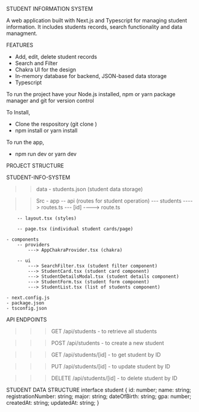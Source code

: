 STUDENT INFORMATION SYSTEM

A web application built with Next.js and Typescript for managing student information. It includes students records, search functionality and data managment.

FEATURES
- Add, edit, delete student records
- Search and Filter
- Chakra UI for the design
- In-memory database for backend, JSON-based data storage
- Typescript

To run the project have your Node.js installed, npm or yarn package manager and git for version control

To Install,
- Clone the respository (git clone <repository-url>)
- npm install or yarn install

To run the app,
- npm run dev or yarn dev


PROJECT STRUCTURE

STUDENT-INFO-SYSTEM 
>> data
    - students.json (student data storage)

>> Src
    - app
        -- api (routes for student operation)
            --- students
                ----> routes.ts
            --- [id]
                ----> route.ts

        -- layout.tsx (styles)

        -- page.tsx (individual student cards/page)

    - components
        -- providers
            ---> AppChakraProvider.tsx (chakra)

        -- ui 
            ---> SearchFilter.tsx (student filter component)
            ---> StudentCard.tsx (student card component)
            ---> StudentDetailsModal.tsx (student details component)
            ---> StudentForm.tsx (student form component)
            ---> StudentList.tsx (list of students component)

    - next.config.js
    - package.json
    - tsconfig.json


API ENDPOINTS
>>> GET /api/students - to retrieve all students

>>> POST /api/students - to create a new student

>>> GET /api/students/[id] - to get student by ID

>>> PUT /api/students/[id] - to update student by ID

>>> DELETE /api/students/[id] - to delete student by ID


STUDENT DATA STRUCTURE
interface student {
    id: number;
  name: string;
  registrationNumber: string;
  major: string;
  dateOfBirth: string;
  gpa: number;
  createdAt: string;
  updatedAt: string;
}

